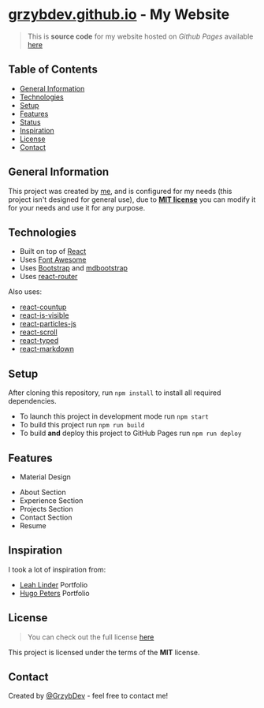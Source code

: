 # [grzybdev.github.io](https://grzybdev.github.io) - My Website
> This is **source code** for my website hosted on *Github Pages* available [here](https://grzybdev.github.io)

## Table of Contents
* [General Information](#general-information)
* [Technologies](#technologies)
* [Setup](#setup)
* [Features](#features)
* [Status](#status)
* [Inspiration](#inspiration)
* [License](#license)
* [Contact](#contact)

## General Information
This project was created by [me](https://github.com/GrzybDev), and is configured for my needs (this project isn't designed for general use), due to [**MIT license**](#license) you can modify it for your needs and use it for any purpose.

## Technologies
* Built on top of [React](https://reactjs.org/)
* Uses [Font Awesome](https://fontawesome.com/)
* Uses [Bootstrap](https://react-bootstrap.github.io/) and [mdbootstrap](https://mdbootstrap.com/)
* Uses [react-router](https://reacttraining.com/react-router/web/guides/quick-start)

Also uses:
- [react-countup](https://github.com/glennreyes/react-countup)
- [react-is-visible](https://github.com/lessp/react-is-visible)
- [react-particles-js](https://www.npmjs.com/package/react-particles-js)
- [react-scroll](https://www.npmjs.com/package/react-scroll)
- [react-typed](https://github.com/ssbeefeater/react-typed)
- [react-markdown](https://github.com/rexxars/react-markdown)

## Setup
After cloning this repository, run `npm install` to install all required dependencies.

- To launch this project in development mode run `npm start`
- To build this project run `npm run build`
- To build **and** deploy this project to GitHub Pages run `npm run deploy`

## Features
- Material Design

* About Section
* Experience Section
* Projects Section
* Contact Section
* Resume

## Inspiration
I took a lot of inspiration from:
- [Leah Linder](http://leah-lindner.com/) Portfolio
- [Hugo Peters](http://hugo.fyi/) Portfolio

## License
> You can check out the full license [here](./LICENSE.md)

This project is licensed under the terms of the **MIT** license.

## Contact
Created by [@GrzybDev](https://grzybdev.github.io) - feel free to contact me!
